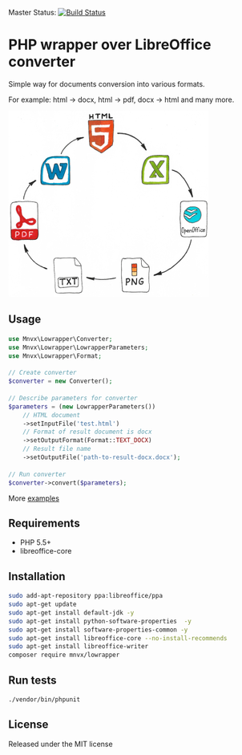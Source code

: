 Master Status: [![Build Status](https://travis-ci.org/mnvx/lowrapper.png?branch=master)](https://travis-ci.org/mnvx/lowrapper) 

# PHP wrapper over LibreOffice converter
Simple way for documents conversion into various formats.

For example: html -> docx, html -> pdf, docx -> html and many more.

![Formats](examples/formats.jpg "Formats")

## Usage

```php
use Mnvx\Lowrapper\Converter;
use Mnvx\Lowrapper\LowrapperParameters;
use Mnvx\Lowrapper\Format;

// Create converter
$converter = new Converter();

// Describe parameters for converter
$parameters = (new LowrapperParameters())
    // HTML document
    ->setInputFile('test.html')
    // Format of result document is docx
    ->setOutputFormat(Format::TEXT_DOCX)
    // Result file name
    ->setOutputFile('path-to-result-docx.docx');

// Run converter
$converter->convert($parameters);
```

More [examples](/examples)

## Requirements

- PHP 5.5+
- libreoffice-core

## Installation

```bash
sudo add-apt-repository ppa:libreoffice/ppa
sudo apt-get update
sudo apt-get install default-jdk -y
sudo apt-get install python-software-properties  -y
sudo apt-get install software-properties-common -y
sudo apt-get install libreoffice-core --no-install-recommends
sudo apt-get install libreoffice-writer
composer require mnvx/lowrapper
```

## Run tests

```bash
./vendor/bin/phpunit
```

## License

Released under the MIT license
